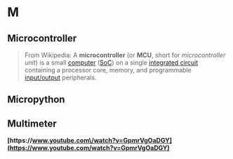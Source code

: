# M

## **Microcontroller**

> From Wikipedia: A **microcontroller** \(or **MCU**, short for _microcontroller unit_\) is a small [computer](https://en.wikipedia.org/wiki/Computer "Computer") \([SoC](https://en.wikipedia.org/wiki/System_on_a_chip "System on a chip")\) on a single [integrated circuit](https://en.wikipedia.org/wiki/Integrated_circuit "Integrated circuit") containing a processor core, memory, and programmable [input\/output](https://en.wikipedia.org/wiki/Input/output "Input/output") peripherals.

## Micropython

## Multimeter

**[https:\/\/www.youtube.com\/watch?v=GpmrVgOaDGY](https://www.youtube.com/watch?v=GpmrVgOaDGY)**

